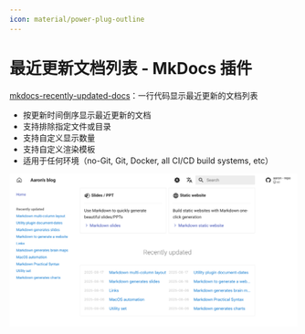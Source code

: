 ```yaml
---
icon: material/power-plug-outline
---
```


# 最近更新文档列表 - MkDocs 插件

[mkdocs-recently-updated-docs](https://github.com/jaywhj/mkdocs-recently-updated-docs)：一行代码显示最近更新的文档列表

- 按更新时间倒序显示最近更新的文档
- 支持排除指定文件或目录
- 支持自定义显示数量
- 支持自定义渲染模板
- 适用于任何环境（no-Git, Git, Docker, all CI/CD build systems, etc）

![recently-updated](assets/recently-updated.png)

